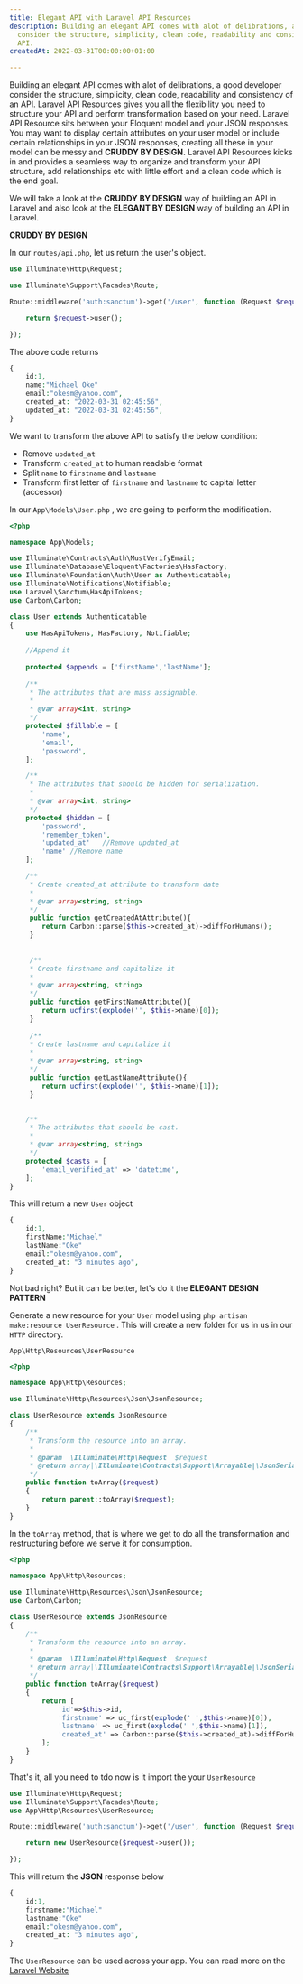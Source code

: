 ```yaml
---
title: Elegant API with Laravel API Resources
description: Building an elegant API comes with alot of delibrations, a good developer
  consider the structure, simplicity, clean code, readability and consistency of an
  API.
createdAt: 2022-03-31T00:00:00+01:00

---
```

Building an elegant API comes with alot of delibrations, a good developer consider the structure, simplicity, clean code, readability and consistency of an API. Laravel API Resources gives you all the flexibility you need to structure your API and perform transformation based on your need. Laravel API Resource sits between your Eloquent model and your JSON responses. You may want to display certain attributes on your user model or include certain relationships in your JSON responses, creating all these in your model can be messy and **CRUDDY BY DESIGN.** Laravel API Resources kicks in and provides a seamless way to organize and transform your API structure, add relationships etc with little effort and a clean code which is the end goal.

We will take a look at the **CRUDDY BY DESIGN** way of building an API in Laravel and also look at the **ELEGANT BY DESIGN** way of building an API in Laravel.

**CRUDDY BY DESIGN**

In our `routes/api.php`, let us return the user's object.

```php
use Illuminate\Http\Request;

use Illuminate\Support\Facades\Route;

Route::middleware('auth:sanctum')->get('/user', function (Request $request) {

	return $request->user();

});
```

The above code returns

```php
{
	id:1,
    name:"Michael Oke"
    email:"okesm@yahoo.com",
    created_at: "2022-03-31 02:45:56",
    updated_at: "2022-03-31 02:45:56",
}
```

We want to transform the above API to satisfy the below condition:

* Remove `updated_at`
* Transform `created_at` to human readable format
* Split  `name` to `firstname` and `lastname`
* Transform first letter of `firstname` and `lastname` to capital letter (accessor)

In our `App\Models\User.php` , we are going to perform the modification.

```php
<?php

namespace App\Models;

use Illuminate\Contracts\Auth\MustVerifyEmail;
use Illuminate\Database\Eloquent\Factories\HasFactory;
use Illuminate\Foundation\Auth\User as Authenticatable;
use Illuminate\Notifications\Notifiable;
use Laravel\Sanctum\HasApiTokens;
use Carbon\Carbon;

class User extends Authenticatable
{
    use HasApiTokens, HasFactory, Notifiable;
	
    //Append it
    
    protected $appends = ['firstName','lastName'];
    
    /**
     * The attributes that are mass assignable.
     *
     * @var array<int, string>
     */
    protected $fillable = [
        'name',
        'email',
        'password',
    ];

    /**
     * The attributes that should be hidden for serialization.
     *
     * @var array<int, string>
     */
    protected $hidden = [
        'password',
        'remember_token',
        'updated_at'   //Remove updated_at
        'name' //Remove name
    ];

	/**
     * Create created_at attribute to transform date
     *
     * @var array<string, string>
     */
     public function getCreatedAtAttribute(){
     	return Carbon::parse($this->created_at)->diffForHumans();
     }
     
     
     /**
     * Create firstname and capitalize it
     *
     * @var array<string, string>
     */
     public function getFirstNameAttribute(){
     	return ucfirst(explode('', $this->name)[0]);
     }
     
     /**
     * Create lastname and capitalize it
     *
     * @var array<string, string>
     */
     public function getLastNameAttribute(){
     	return ucfirst(explode('', $this->name)[1]);
     }
     

    /**
     * The attributes that should be cast.
     *
     * @var array<string, string>
     */
    protected $casts = [
        'email_verified_at' => 'datetime',
    ];
}
```

This will return a new `User` object

```php
{
	id:1,
    firstName:"Michael"
    lastName:"Oke"
    email:"okesm@yahoo.com",
    created_at: "3 minutes ago",
}
```

Not bad right? But it can be better, let's do it the **ELEGANT DESIGN PATTERN**

Generate a new resource for your `User` model using `php artisan make:resource UserResource` . This will create a new folder for us in us in our `HTTP` directory.

`App\Http\Resources\UserResource`

```php
<?php

namespace App\Http\Resources;

use Illuminate\Http\Resources\Json\JsonResource;

class UserResource extends JsonResource
{
    /**
     * Transform the resource into an array.
     *
     * @param  \Illuminate\Http\Request  $request
     * @return array|\Illuminate\Contracts\Support\Arrayable|\JsonSerializable
     */
    public function toArray($request)
    {
        return parent::toArray($request);
    }
}
```

In the `toArray` method, that is where we get to do all the transformation and restructuring before we serve it for consumption.

```php
<?php

namespace App\Http\Resources;

use Illuminate\Http\Resources\Json\JsonResource;
use Carbon\Carbon;

class UserResource extends JsonResource
{
    /**
     * Transform the resource into an array.
     *
     * @param  \Illuminate\Http\Request  $request
     * @return array|\Illuminate\Contracts\Support\Arrayable|\JsonSerializable
     */
    public function toArray($request)
    {
        return [
        	'id'=>$this->id,
            'firstname' => uc_first(explode(' ',$this->name)[0]),
            'lastname' => uc_first(explode(' ',$this->name)[1]),
            'created_at' => Carbon::parse($this->created_at)->diffForHumans();
        ];
    }
}
```

That's it, all you need to tdo now is it import the your `UserResource`

```php
use Illuminate\Http\Request;
use Illuminate\Support\Facades\Route;
use App\Http\Resources\UserResource;

Route::middleware('auth:sanctum')->get('/user', function (Request $request) {

	return new UserResource($request->user());

});
```

This will return the **JSON** response below

```php
{
	id:1,
    firstname:"Michael"
    lastname:"Oke"
    email:"okesm@yahoo.com",
    created_at: "3 minutes ago",
}
```

The `UserResource` can be used across your app. You can read more on the [Laravel Website]()